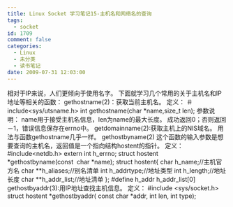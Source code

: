 ```yaml
---
title: Linux Socket 学习笔记15-主机名和网络名的查询
tags:
  - socket
id: 1709
comment: false
categories:
  - Linux
  - 未分类
  - 读书笔记
date: 2009-07-31 12:03:00
---
```


相对于IP来说，人们更倾向于使用名字。
下面就学习几个常用的关于主机名和IP地址等相关的函数：
gethostname(2)：获取当前主机名。
定义：
＃include<sys/utsname.h>
int gethostname(char *name,size_t len);
参数说明：
name用于接受主机名信息，len为name的最大长度。
成功返回0；否则返回－1，错误信息保存在errno中。
getdomainname(2):获取主机上的NIS域名。
用法与函数gethostname几乎一样。
gethostbyname(2)
这个函数的输入参数是想要查询的主机名，返回值是一个指向结构hostent的指针。
定义：
#include<netdb.h>
extern int h_errno;
struct hostent *gethostbyname(const  char *name);
struct hostent{
char h_name;//主机官方名
char **h_aliases;//别名清单
int h_addrtype;//地址类型
int h_length;//地址长度
char **h_addr_list;//地址清单
};
#define h_addr h_addr_list[0]
gethostbyaddr(3):用IP地址查找主机信息。
定义：
#include <sys/socket.h>
struct hostent *gethostbyaddr(
const char *addr,
int len,
int type);